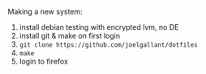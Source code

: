 Making a new system:

1. install debian testing with encrypted lvm, no DE
1. install git & make on first login
1. `git clone https://github.com/joelgallant/dotfiles`
1. `make`
1. login to firefox
